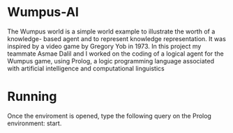 # Wumpus-AI
The Wumpus world is a simple world example to illustrate the worth of a knowledge-
based agent and to represent knowledge representation. It was inspired by a video
   game
by Gregory Yob in 1973.
 In this project my teammate Asmae Dalil and I worked on the coding of a logical
agent for the Wumpus game, using Prolog, a logic programming language associated
  with artificial intelligence and computational linguistics
  
  
  
# Running

Once the enviroment is opened, type the following query on the Prolog environment:
start.


